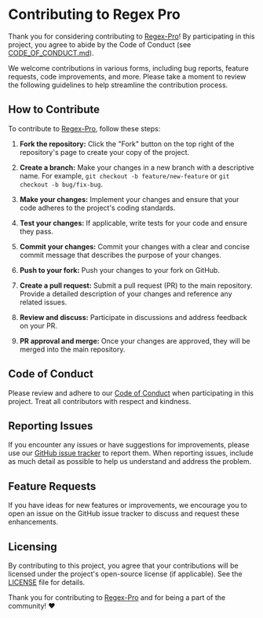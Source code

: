 # Contributing to Regex Pro

Thank you for considering contributing to [Regex-Pro](README.md)! By participating in this project, you agree to abide by the Code of Conduct (see [CODE_OF_CONDUCT.md](CODE_OF_CONDUCT.md)).

We welcome contributions in various forms, including bug reports, feature requests, code improvements, and more. Please take a moment to review the following guidelines to help streamline the contribution process.

## How to Contribute

To contribute to [Regex-Pro](README.md), follow these steps:

1. **Fork the repository:** Click the "Fork" button on the top right of the repository's page to create your copy of the project.

2. **Create a branch:** Make your changes in a new branch with a descriptive name. For example, `git checkout -b feature/new-feature` or `git checkout -b bug/fix-bug`.

3. **Make your changes:** Implement your changes and ensure that your code adheres to the project's coding standards.

4. **Test your changes:** If applicable, write tests for your code and ensure they pass.

5. **Commit your changes:** Commit your changes with a clear and concise commit message that describes the purpose of your changes.

6. **Push to your fork:** Push your changes to your fork on GitHub.

7. **Create a pull request:** Submit a pull request (PR) to the main repository. Provide a detailed description of your changes and reference any related issues.

8. **Review and discuss:** Participate in discussions and address feedback on your PR.

9. **PR approval and merge:** Once your changes are approved, they will be merged into the main repository.

## Code of Conduct

Please review and adhere to our [Code of Conduct](CODE_OF_CONDUCT.md) when participating in this project. Treat all contributors with respect and kindness.

## Reporting Issues

If you encounter any issues or have suggestions for improvements, please use our [GitHub issue tracker](https://github.com/hammadsaedi/regex-pro) to report them. When reporting issues, include as much detail as possible to help us understand and address the problem.

## Feature Requests

If you have ideas for new features or improvements, we encourage you to open an issue on the GitHub issue tracker to discuss and request these enhancements.

## Licensing

By contributing to this project, you agree that your contributions will be licensed under the project's open-source license (if applicable). See the [LICENSE](LICENSE) file for details.

Thank you for contributing to [Regex-Pro](README.md) and for being a part of the community! :heart: